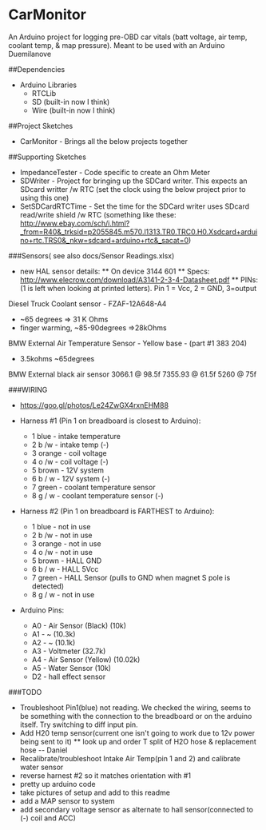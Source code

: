 # CarMonitor
An Arduino project for logging pre-OBD car vitals (batt voltage, air temp, coolant temp, &amp; map pressure). Meant to be used with an Arduino Duemilanove

##Dependencies
  * Arduino Libraries
    * RTCLib
    * SD (built-in now I think)
    * Wire (built-in now I think)

##Project Sketches
 * CarMonitor - Brings all the below projects together
   
##Supporting Sketches
 * ImpedanceTester - Code specific to create an Ohm Meter
 * SDWriter - Project for bringing up the SDCard writer. This expects an SDcard writter /w RTC (set the clock using the below project prior to using this one)
 * SetSDCardRTCTime - Set the time for the SDCard writer uses SDcard read/write shield /w RTC (something like these: http://www.ebay.com/sch/i.html?_from=R40&_trksid=p2055845.m570.l1313.TR0.TRC0.H0.Xsdcard+arduino+rtc.TRS0&_nkw=sdcard+arduino+rtc&_sacat=0)

###Sensors( see also docs/Sensor Readings.xlsx)

  * new HAL sensor details: 
  ** On device 3144 601
  ** Specs: http://www.elecrow.com/download/A3141-2-3-4-Datasheet.pdf
  ** PINs: (1 is left when looking at printed letters). Pin 1 = Vcc, 2 = GND, 3=output

Diesel Truck Coolant sensor - FZAF-12A648-A4
 * ~65 degrees => 31 K Ohms
 * finger warming, ~85-90degrees =>28kOhms

BMW External Air Temperature Sensor  - Yellow base - (part #1 383 204)
 * 3.5kohms ~65degrees 

BMW External black air sensor
 3066.1 @ 98.5f
 7355.93 @ 61.5f
 5260 @ 75f

###WIRING
  * https://goo.gl/photos/Le24ZwGX4rxnEHM88 
  * Harness #1 (Pin 1 on breadboard is closest to Arduino):
    *  1 blue - intake temperature
	*  2 b /w - intake temp (-)
	*  3 orange - coil voltage
	*  4 o /w   - coil voltage (-)
	*  5 brown - 12V system
	*  6 b / w - 12V system (-)
	*  7 green - coolant temperature sensor
	*  8 g / w - coolant temperature sensor (-)

  * Harness #2 (Pin 1 on breadboard is FARTHEST to Arduino):
    *  1 blue - not in use
	*  2 b /w - not in use
	*  3 orange - not in use
	*  4 o /w   - not in use
	*  5 brown - HALL GND 
	*  6 b / w - HALL 5Vcc
	*  7 green - HALL Sensor (pulls to GND when magnet S pole is detected)
	*  8 g / w - not in use
	
  * Arduino Pins:
    * A0 - Air Sensor (Black) (10k)
	* A1 - ~ (10.3k)
	* A2 - ~ (10.1k)
	* A3 - Voltmeter (32.7k)
	* A4 - Air Sensor (Yellow) (10.02k)
	* A5 - Water Sensor (10k)
	* D2 - hall effect sensor

###TODO
  * Troubleshoot Pin1(blue) not reading. We checked the wiring, seems to be something with the connection to the breadboard or on the arduino itself. Try switching to diff input pin.
  * Add H20 temp sensor(current one isn't going to work due to 12v power being sent to it)
  ** look up and order T split of H2O hose & replacement hose -- Daniel
  * Recalibrate/troubleshoot Intake Air Temp(pin 1 and 2) and calibrate water sensor
  * reverse harnest #2 so it matches orientation with #1
  * pretty up arduino code
  * take pictures of setup and add to this readme
  * add a MAP sensor to system
  * add secondary voltage sensor as alternate to hall sensor(connected to (-) coil and ACC) 
